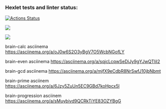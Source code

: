 ### Hexlet tests and linter status:
[![Actions Status](https://github.com/tyranich/python-project-lvl1/workflows/hexlet-check/badge.svg)](https://github.com/tyranich/python-project-lvl1/actions)

<a href="https://codeclimate.com/github/codeclimate/codeclimate/maintainability"><img src="https://api.codeclimate.com/v1/badges/a99a88d28ad37a79dbf6/maintainability" /></a>

<a href="https://codeclimate.com/github/codeclimate/codeclimate/test_coverage"><img src="https://api.codeclimate.com/v1/badges/a99a88d28ad37a79dbf6/test_coverage" /></a>





brain-calc asciinema https://asciinema.org/a/oJ0w6S2O3yBgV7O5WcbNGofLY

brain-even asciinema https://asciinema.org/a/sqjcLcqwSeDiJy9gYJwQTIil2

brain-gcd asciinema https://asciinema.org/a/mjfX9eCdbR8NrSwfJ10jbNbmt

brain-prime asciinem https://asciinema.org/a/6Jzy5ZuUn5EC9GBd7koHpcx5l

brain-progression asciinem https://asciinema.org/a/sMuybivd9QCRkTiYE83OZYBgG
